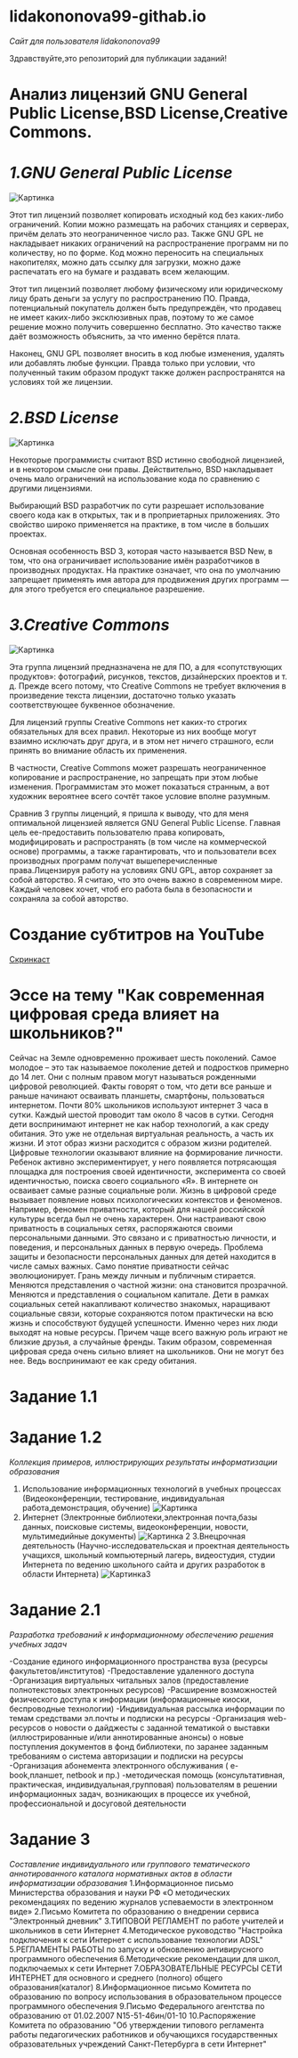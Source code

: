 # lidakononova99-githab.io
_Сайт для пользователя lidakononova99_

Здравствуйте,это репозиторий для публикации заданий!

# Анализ лицензий GNU General Public License,BSD License,Creative Commons.


# _1.GNU General Public License_
![Картинка](https://firebearstudio.com/blog/wp-content/uploads/2016/01/GNU-General-Public-License.png "GNU")

Этот тип лицензий позволяет копировать исходный код без каких-либо ограничений. Копии можно размещать на рабочих станциях и серверах, причём делать это неограниченное число раз.
Также GNU GPL не накладывает никаких ограничений на распространение программ ни по количеству, но по форме. Код можно переносить на специальных накопителях, можно дать ссылку для загрузки, можно даже распечатать его на бумаге и раздавать всем желающим.

Этот тип лицензий позволяет любому физическому или юридическому лицу брать деньги за услугу по распространению ПО. Правда, потенциальный покупатель должен быть предупреждён, что продавец не имеет каких-либо эксклюзивных прав, поэтому то же самое решение можно получить совершенно бесплатно. Это качество также даёт возможность объяснить, за что именно берётся плата.

Наконец, GNU GPL позволяет вносить в код любые изменения, удалять или добавлять любые функции. Правда только при условии, что полученный таким образом продукт также должен распространятся на условиях той же лицензии.

# _2.BSD License_
![Картинка](https://i.ytimg.com/vi/KQUqtzSS1qI/mqdefault.jpg "BSD")

Некоторые программисты считают BSD истинно свободной лицензией, и в некотором смысле они правы. Действительно, BSD накладывает очень мало ограничений на использование кода по сравнению с другими лицензиями.

Выбирающий BSD разработчик по сути разрешает использование своего кода как в открытых, так и в проприетарных приложениях. Это свойство широко применяется на практике, в том числе в больших проектах.

Основная особенность BSD 3, которая часто называется BSD New, в том, что она ограничивает использование имён разработчиков в производных продуктах. На практике означает, что она по умолчанию запрещает применять имя автора для продвижения других программ — для этого требуется его специальное разрешение.

# _3.Creative Commons_
![Картинка](https://upload.wikimedia.org/wikipedia/commons/thumb/8/86/CC-logo.svg/768px-CC-logo.svg.png "Creative Commons")

Эта группа лицензий предназначена не для ПО, а для «сопутствующих продуктов»: фотографий, рисунков, текстов, дизайнерских проектов и т. д. Прежде всего потому, что Creative Commons не требует включения в произведение текста лицензии, достаточно только указать соответствующее буквенное обозначение.

Для лицензий группы Creative Commons нет каких-то строгих обязательных для всех правил. Некоторые из них вообще могут взаимно исключать друг друга, и в этом нет ничего страшного, если принять во внимание область их применения.

В частности, Creative Commons может разрешать неограниченное копирование и распространение, но запрещать при этом любые изменения. Программистам это может показаться странным, а вот художник вероятнее всего сочтёт такое условие вполне разумным.

Сравнив 3 группы лиценций, я пришла к выводу, что для меня оптимальной лицензией является GNU General Public License. Главная цель ее-предоставить пользователю права копировать, модифицировать и распространять (в том числе на коммерческой основе) программы, а также гарантировать, что и пользователи всех производных программ получат вышеперечисленные права.Лицензируя работу на условиях GNU GPL, автор сохраняет за собой авторство. Я считаю, что это очень важно в современном мире. Каждый человек хочет, чтоб его работа была в безопасности и сохраняла за собой авторство.


# Создание субтитров на YouTube
[Скринкаст](https://www.youtube.com/watch?v=k8k1m_y32Mc)

# Эссе на тему "Как современная цифровая среда влияет на школьников?"
Сейчас на Земле одновременно проживает шесть поколений. Самое молодое – это так называемое поколение детей  и подростков  примерно до 14 лет. Они с полным правом могут называться рожденными цифровой революцией. Факты говорят о том, что дети все раньше и раньше начинают осваивать планшеты, смартфоны, пользоваться интернетом. Почти 80% школьников используют интернет 3 часа в сутки. Каждый шестой проводит там около 8 часов в сутки. Сегодня дети воспринимают интернет не как набор технологий, а как среду обитания. Это уже не отдельная виртуальная реальность, а часть их жизни. И этот образ жизни расходится с образом жизни родителей.
Цифровые технологии оказывают влияние на формирование личности. Ребенок активно экспериментирует, у него появляется потрясающая площадка для построения своей идентичности, эксперимента со своей идентичностью, поиска своего социального «Я». В интернете он осваивает самые разные социальные роли. 
Жизнь в цифровой среде вызывает появление новых психологических контекстов и феноменов. Например, феномен приватности, который для нашей российской культуры всегда был не очень характерен. Они настраивают свою приватность в социальных сетях, распоряжаются своими персональными данными. Это связано и с приватностью личности, и поведения, и персональных данных в первую очередь. Проблема защиты и безопасности персональных данных для детей находится в числе самых важных. Само понятие приватности сейчас эволюционирует. Грань между личным и публичным стирается. Меняются представления о частной жизни: она становится прозрачной.
Меняются и представления о социальном капитале. Дети в рамках социальных сетей накапливают количество знакомых, наращивают социальные связи, которые сохраняются потом практически на всю жизнь и способствуют будущей успешности. Именно через них люди выходят на новые ресурсы. Причем чаще всего важную роль играют не близкие друзья, а случайные френды.
Таким образом, современная цифровая среда очень сильно влияет на школьников. Они не могут без нее. Ведь воспринимают ее как среду обитания.

# Задание 1.1
# Задание 1.2
_Коллекция примеров, иллюстрирующих результаты информатизации образования_
1. Использование информационных технологий в учебных процессах (Видеоконференции, тестирование, индивидуальная работа,демонстрация, обучение)
 ![Картинка](https://encrypted-tbn0.gstatic.com/images?q=tbn:ANd9GcT0BAWczJEXMH5QJ-1H3oEERikV0hg4x4FDrWlijCJh2_y5yNRJ)
2. Интернет (Электронные библиотеки,электронная почта,базы данных, поисковые системы, видеоконференции, новости, мультимедийные документы)
![Картинка 2](http://holi.net.ua/wp-content/uploads/2018/04/internet-2.png)
3.Внецрочная деятельность (Научно-исследовательская и проектная деятельность учащихся, школьный компьютерный лагерь, видеостудия, студии Интернета по ведению школьного сайта и других разработок в области Интернета)
![Картинка3](https://4kids.az/uploads/35db7-camp_novruz_child1.png)

# Задание 2.1
_Разработка требований к информационному обеспечению решения учебных задач_

-Создание единого информационного пространства вуза (ресурсы факультетов/институтов)
-Предоставление удаленного доступа
-Организация виртуальных читальных залов (предоставление полнотекстовых электронных ресурсов)
-Расширение возможностей физического доступа к информации (информационные киоски, беспроводные технологии) 
-Индивидуальная рассылка информации по темам средствами эл.почты и подписки на ресурсы
-Организация web-ресурсов
o новости
o дайджесты с заданной тематикой
o выставки (иллюстрированные и/или аннотированные анонсы)
o новые поступления документов в фонд библиотеки, по заранее
заданным требованиям
o система авторизации и подписки на ресурсы 
-Организация абонемента электронного обслуживания ( e-book,планшет, netbook и пр.)
-методическая помощь (консультативная, практическая, индивидуальная,групповая) пользователям в решении информационных задач, возникающих в процессе их учебной, профессиональной и досуговой деятельности

# Задание 3
_Составление индивидуального или группового тематического аннотированного каталога нормативных актов в области информатизации образования_
1.Информационное письмо Министерства образования и науки РФ «О методических рекомендациях по ведению журналов успеваемости в электронном виде» 
2.Письмо Комитета по образованию о внедрении сервиса "Электронный дневник"
3.ТИПОВОЙ РЕГЛАМЕНТ по работе учителей и школьников в сети Интернет
4.Методическое руководство "Настройка подключения к сети Интернет с использование технологии ADSL"
5.РЕГЛАМЕНТЫ РАБОТЫ по запуску и обновлению антивирусного программного обеспечения
6.Методические рекомендации для школ, подключаемых к сети Интернет 
7.ОБРАЗОВАТЕЛЬНЫЕ РЕСУРСЫ СЕТИ ИНТЕРНЕТ для основного и среднего (полного) общего образования(каталог)
8.Информационное письмо Комитета по образованию по вопросу использования в образовательном процессе программного обеспечения
9.Письмо Федерального агентства по образованию от 01.02.2007 N15-51-46ин/01-10
10.Распоряжение Комитета по образованию "Об утверждении типового регламента работы педагогических работников и обучающихся государственных образовательных учреждений Санкт-Петербурга в сети Интернет"






